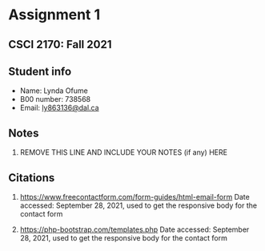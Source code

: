 # Assignment 1
## CSCI 2170: Fall 2021

## Student info
- Name: Lynda Ofume
- B00 number: 738568
- Email: ly863136@dal.ca

## Notes
1. REMOVE THIS LINE AND INCLUDE YOUR NOTES (if any) HERE

## Citations
1. https://www.freecontactform.com/form-guides/html-email-form 
Date accessed: September 28, 2021, used to get the responsive body for the contact form

2. https://php-bootstrap.com/templates.php
Date accessed: September 28, 2021, used to get the responsive body for the contact form
